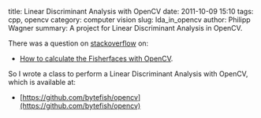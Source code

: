 title: Linear Discriminant Analysis with OpenCV
date: 2011-10-09 15:10
tags: cpp, opencv 
category: computer vision
slug: lda_in_opencv
author: Philipp Wagner
summary: A project for Linear Discriminant Analysis in OpenCV.

There was a question on [stackoverflow](http://stackoverflow.com) on:

* [How to calculate the Fisherfaces with OpenCV](http://stackoverflow.com/questions/7574623/c-face-detection-recognition-implementations). 

So I wrote a class to perform a Linear Discriminant Analysis with OpenCV, which is available at:

* [https://github.com/bytefish/opencv](https://github.com/bytefish/opencv)
